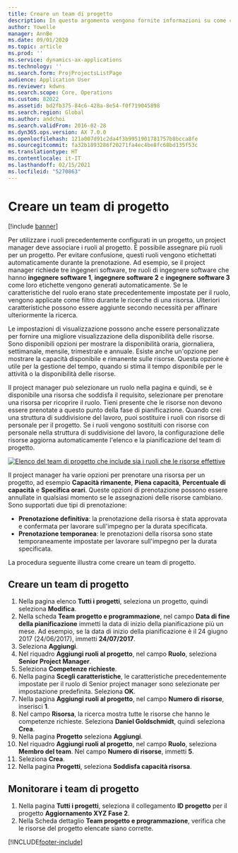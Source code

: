 ```yaml
---
title: Creare un team di progetto
description: In questo argomento vengono fornite informazioni su come creare e gestire i team di progetto.
author: Yowelle
manager: AnnBe
ms.date: 09/01/2020
ms.topic: article
ms.prod: ''
ms.service: dynamics-ax-applications
ms.technology: ''
ms.search.form: ProjProjectsListPage
audience: Application User
ms.reviewer: kdwns
ms.search.scope: Core, Operations
ms.custom: 82022
ms.assetid: bd2fb375-84c6-428a-8e54-f0f719045898
ms.search.region: Global
ms.author: andchoi
ms.search.validFrom: 2016-02-28
ms.dyn365.ops.version: AX 7.0.0
ms.openlocfilehash: 121a007d91c2da4f3b9951901781757b8bcca8fe
ms.sourcegitcommit: fa32b1893286f20271fa4ec4be8fc68bd135f53c
ms.translationtype: HT
ms.contentlocale: it-IT
ms.lasthandoff: 02/15/2021
ms.locfileid: "5270863"
---
```

# <a name="create-a-project-team"></a>Creare un team di progetto

[!include [banner](../includes/banner.md)]

Per utilizzare i ruoli precedentemente configurati in un progetto, un project manager deve associare i ruoli al progetto. È possibile assegnare più ruoli per un progetto. Per evitare confusione, questi ruoli vengono etichettati automaticamente durante la prenotazione. Ad esempio, se il project manager richiede tre ingegneri software, tre ruoli di ingegnere software che hanno **ingegnere software 1**, **ingegnere software 2** e **ingegnere software 3** come loro etichette vengono generati automaticamente. Se le caratteristiche del ruolo erano state precedentemente impostate per il ruolo, vengono applicate come filtro durante le ricerche di una risorsa. Ulteriori caratteristiche possono essere aggiunte secondo necessità per affinare ulteriormente la ricerca.

Le impostazioni di visualizzazione possono anche essere personalizzate per fornire una migliore visualizzazione della disponibilità delle risorse. Sono disponibili opzioni per mostrare la disponibilità oraria, giornaliera, settimanale, mensile, trimestrale e annuale. Esiste anche un'opzione per mostrare la capacità disponibile e rimanente sulle risorse. Questa opzione è utile per la gestione del tempo, quando si stima il tempo disponibile per le attività o la disponibilità delle risorse.

Il project manager può selezionare un ruolo nella pagina e quindi, se è disponibile una risorsa che soddisfa il requisito, selezionare per prenotare una risorsa per ricoprire il ruolo. Tieni presente che le risorse non devono essere prenotate a questo punto della fase di pianificazione. Quando crei una struttura di suddivisione del lavoro, puoi sostituire i ruoli con risorse di personale per il progetto. Se i ruoli vengono sostituiti con risorse con personale nella struttura di suddivisione del lavoro, la configurazione delle risorse aggiorna automaticamente l'elenco e la pianificazione del team di progetto.

[![Elenco del team di progetto che include sia i ruoli che le risorse effettive](./media/projectresourcing03-1024x368.jpg)](./media/projectresourcing03.jpg) 

Il project manager ha varie opzioni per prenotare una risorsa per un progetto, ad esempio **Capacità rimanente**, **Piena capacità**, **Percentuale di capacità** e **Specifica orari**. Queste opzioni di prenotazione possono essere annullate in qualsiasi momento se le assegnazioni delle risorse cambiano. Sono supportati due tipi di prenotazione:

- **Prenotazione definitiva**: la prenotazione della risorsa è stata approvata e confermata per lavorare sull'impegno per la durata specificata.
- **Prenotazione temporanea**: le prenotazioni della risorsa sono state temporaneamente impostate per lavorare sull'impegno per la durata specificata.

La procedura seguente illustra come creare un team di progetto.

## <a name="create-a-project-team"></a>Creare un team di progetto

1. Nella pagina elenco **Tutti i progetti**, seleziona un progetto, quindi seleziona **Modifica**.
2. Nella scheda **Team progetto e programmazione**, nel campo **Data di fine della pianificazione** immetti la data di inizio della pianificazione più un mese. Ad esempio, se la data di inizio della pianificazione è il 24 giugno 2017 (24/06/2017), immetti **24/07/2017**.
3. Seleziona **Aggiungi**.
4. Nel riquadro  **Aggiungi ruoli al progetto**, nel campo **Ruolo**, seleziona **Senior Project Manager**.
5. Seleziona **Competenze richieste**.
6. Nella pagina **Scegli caratteristiche**, le caratteristiche precedentemente impostate per il ruolo di Senior project manager sono selezionate per impostazione predefinita. Seleziona **OK**.
7. Nella pagina **Aggiungi ruoli al progetto**, nel campo **Numero di risorse**, inserisci **1**.
8. Nel campo **Risorsa**, la ricerca mostra tutte le risorse che hanno le competenze richieste. Seleziona **Daniel Goldschmidt**, quindi seleziona **Crea**.
9. Nella pagina **Progetto** seleziona **Aggiungi**.
10. Nel riquadro  **Aggiungi ruoli al progetto**, nel campo **Ruolo**, seleziona **Membro del team**. Nel campo **Numero di risorse**, immetti **5**.
11. Seleziona **Crea**.
12. Nella pagina **Progetti**, seleziona **Soddisfa capacità risorsa**.

## <a name="monitor-project-teams"></a>Monitorare i team di progetto
1. Nella pagina **Tutti i progetti**, seleziona il collegamento **ID progetto** per il progetto **Aggiornamento XYZ Fase 2**.
2. Nella Scheda dettaglio **Team progetto e programmazione**, verifica che le risorse del progetto elencate siano corrette.


[!INCLUDE[footer-include](../includes/footer-banner.md)]